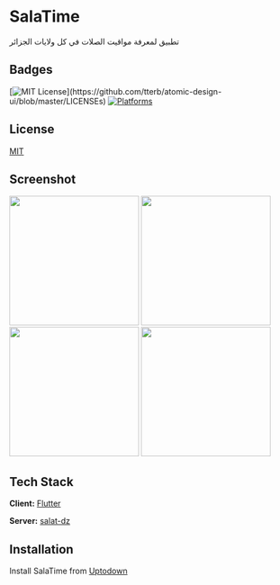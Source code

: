 # SalaTime

تطبيق لمعرفة مواقيت الصلات في كل ولايات الجزائر

## Badges


[![MIT License](https://img.shields.io/apm/l/atomic-design-ui.svg?)](https://github.com/tterb/atomic-design-ui/blob/master/LICENSEs)    [![Platforms](https://img.shields.io/badge/Platforms-Android%20WEB-blue)](https://hammiddi.me/)
## License

[MIT](https://choosealicense.com/licenses/mit/)

## Screenshot

<img src="https://i.postimg.cc/Sx0X6thn/img1.png" width="230">      <img src="https://i.postimg.cc/cHKgMqr8/img2.png" width="230">       <img src="https://i.postimg.cc/jdT2CnQf/img3.png" width="230">       <img src="https://i.postimg.cc/d35129GD/img4.png" width="230">

  
## Tech Stack

**Client:** [Flutter](https://github.com/flutter/flutter)

**Server:** [salat-dz](https://github.com/mohammedi-haroune/salat-dz)
  
## Installation 

Install SalaTime from [Uptodown](https://salatime.hammiddi.me/)
